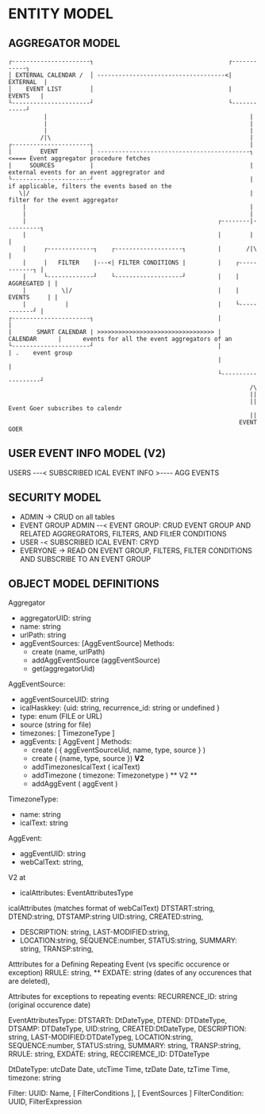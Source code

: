 # ENTITY MODEL

## AGGREGATOR MODEL

```
┌----------------------┐                                      ┌------------┐
│ EXTERNAL CALENDAR /  │ ------------------------------------<|  EXTERNAL  |
│    EVENT LIST        │                                      |   EVENTS   |
└----------------------┘                                      └------------┘
          |                                                         |
          |                                                         |
          |                                                         |
         /|\                                                        |
┌----------------------┐                                            |
|        EVENT         | -------------------------------------------┐   <==== Event aggregator procedure fetches
|     SOURCES          |                                            |         external events for an event aggregrator and
└----------------------┘                                            |         if applicable, filters the events based on the
   \|/                                                              |         filter for the event aggregator
    |                                                               |
    |                                                               |
    |                                                      ┌--------|----------┐
    |                                                      |        |          |
    |     ┌-------------┐    ┌-------------------┐         |       /|\         |
    |     |   FILTER    |---<| FILTER CONDITIONS |         |    ┌------------┐ |
    |     └-------------┘    └-------------------┘         |    | AGGREGATED | |
    |          \|/                                         |    | EVENTS     | |
    |           |                                          |    └------------┘ |
┌----------------------┐                                   |                   |
|       SMART CALENDAR | >>>>>>>>>>>>>>>>>>>>>>>>>>>>>>>>> |     CALENDAR      |      events for all the event aggregators of an
└----------------------┘                                   |                   | .    event group
                                                           |                   |
                                                           └-------------------┘
                                                                    /\
                                                                    ||
                                                                    || Event Goer subscribes to calendr
                                                                    ||
                                                                 EVENT GOER

```

## USER EVENT INFO MODEL (V2)

USERS ---< SUBSCRIBED ICAL EVENT INFO >---- AGG EVENTS

## SECURITY MODEL

- ADMIN -> CRUD on all tables
- EVENT GROUP ADMIN --< EVENT GROUP: CRUD EVENT GROUP AND RELATED AGGREGRATORS, FILTERS, AND FILtER CONDITIONS
- USER -< SUBSCRIBED ICAL EVENT: CRYD
- EVERYONE -> READ ON EVENT GROUP, FILTERS, FILTER CONDITIONS AND SUBSCRIBE TO AN EVENT GROUP

## OBJECT MODEL DEFINITIONS

Aggregator

- aggregatorUID: string
- name: string
- urlPath: string
- aggEventSources: [AggEventSource]
  Methods:
  - create (name, urlPath)
  - addAggEventSource (aggEventSource)
  - get(aggregatorUid)

AggEventSource:

- aggEventSourceUID: string
- icalHaskkey: {uid: string, recurrence_id: string or undefined }
- type: enum (FILE or URL)
- source (string for file)
- timezones: [ TimezoneType ]
- aggEvents: [ AggEvent ]
  Methods:
  - create ( { aggEventSourceUid, name, type, source } )
  - create ( {name, type, source }) **V2**
  - addTimezonesIcalText ( icalText)
  - addTimezone ( timezone: Timezonetype ) ** V2 **
  - addAggEvent ( aggEvent )

TimezoneType:

- name: string
- icalText: string

AggEvent:

- aggEventUID: string
- webCalText: string,

V2 at

- icalAttributes: EventAttributesType

icalAttributes (matches format of webCalText)
DTSTART:string,
DTEND:string,
DTSTAMP:string
UID:string,
CREATED:string,

- DESCRIPTION: string,
  LAST-MODIFIED:string,
- LOCATION:string,
  SEQUENCE:number,
  STATUS:string,
  SUMMARY: string,
  TRANSP:string,

Atttributes for a Defining Repeating Event (vs specific occurence or exception)
RRULE: string,
\*\* EXDATE: string (dates of any occurences that are deleted),

Attributes for exceptions to repeating events:
RECURRENCE_ID: string (original occurence date)

EventAttributesType:
DTSTARTt: DtDateType,
DTEND: DTDateType,
DTSAMP: DTDateType,
UID:string,
CREATED:DtDateType,
DESCRIPTION: string,
LAST-MODIFIED:DTDateTypeg,
LOCATION:string,
SEQUENCE:number,
STATUS:string,
SUMMARY: string,
TRANSP:string,
RRULE: string,
EXDATE: string,
RECCIREMCE_ID: DTDateType

DtDateType:
utcDate Date,
utcTime Time,
tzDate Date,
tzTime Time,
timezone: string

Filter: UUID: Name, [ FilterConditions ], [ EventSources ]
FilterCondition: UUID, FilterExpression

